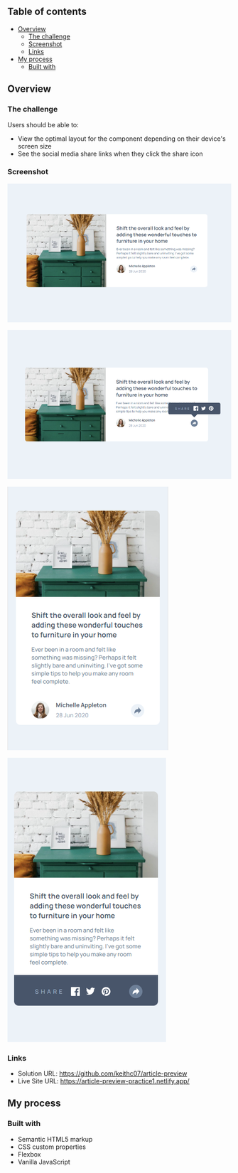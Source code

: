 ## Table of contents

- [Overview](#overview)
  - [The challenge](#the-challenge)
  - [Screenshot](#screenshot)
  - [Links](#links)
- [My process](#my-process)
  - [Built with](#built-with)

## Overview

### The challenge

Users should be able to:

- View the optimal layout for the component depending on their device's screen size
- See the social media share links when they click the share icon

### Screenshot

![screenshot-1](screenshots/screenshot-1.png)

![screenshot-2](screenshots/screenshot-2.png)

![screenshot-3](screenshots/screenshot-3.png)

![screenshot-4](screenshots/screenshot-4.png)

### Links

- Solution URL: https://github.com/keithc07/article-preview
- Live Site URL: https://article-preview-practice1.netlify.app/

## My process

### Built with

- Semantic HTML5 markup
- CSS custom properties
- Flexbox
- Vanilla JavaScript
